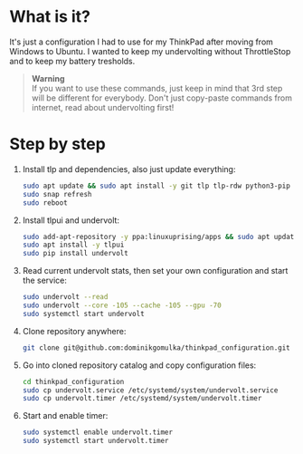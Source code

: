 # What is it?
It's just a configuration I had to use for my ThinkPad after moving from Windows to Ubuntu. I wanted to keep my undervolting without ThrottleStop and to keep my battery tresholds.  
> **Warning**   
If you want to use these commands, just keep in mind that 3rd step will be different for everybody. Don't just copy-paste commands from internet, read about undervolting first!

# Step by step
1. Install tlp and dependencies, also just update everything:
    ```bash
    sudo apt update && sudo apt install -y git tlp tlp-rdw python3-pip libcairo2-dev libgirepository1.0-dev
    sudo snap refresh
    sudo reboot
    ```
2. Install tlpui and undervolt:
    ```bash
    sudo add-apt-repository -y ppa:linuxuprising/apps && sudo apt update
    sudo apt install -y tlpui
    sudo pip install undervolt
    ```
3. Read current undervolt stats, then set your own configuration and start the service:
    ```bash
    sudo undervolt --read
    sudo undervolt --core -105 --cache -105 --gpu -70
    sudo systemctl start undervolt
    ```
4. Clone repository anywhere:
    ```bash
    git clone git@github.com:dominikgomulka/thinkpad_configuration.git
    ```
5. Go into cloned repository catalog and copy configuration files:
    ```bash
    cd thinkpad_configuration
    sudo cp undervolt.service /etc/systemd/system/undervolt.service
    sudo cp undervolt.timer /etc/systemd/system/undervolt.timer
6. Start and enable timer:
    ```bash
    sudo systemctl enable undervolt.timer
    sudo systemctl start undervolt.timer
    ```
